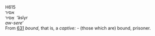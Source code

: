 H615  
אסיר  
אָסִיר ‎ ‘âsı̂yr  
*aw-sere‘*  
From [631](h0631) *bound*, that is, a *captive: -* (those which are)
bound, prisoner.  
